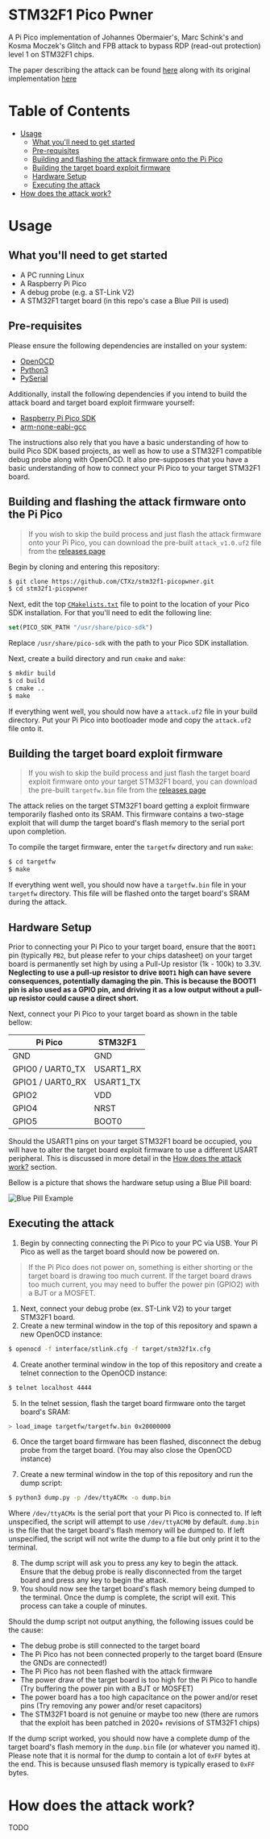 # STM32F1 Pico Pwner <!-- omit in toc -->

A Pi Pico implementation of Johannes Obermaier's, Marc Schink's and Kosma Moczek's Glitch and FPB attack to bypass RDP (read-out protection) level 1 on STM32F1 chips.

The paper describing the attack can be found [here](https://www.usenix.org/system/files/woot20-paper-obermaier.pdf) along with
its original implementation [here](https://github.com/JohannesObermaier/f103-analysis/tree/master/h3)

# Table of Contents <!-- omit in toc -->

- [Usage](#usage)
  - [What you'll need to get started](#what-youll-need-to-get-started)
  - [Pre-requisites](#pre-requisites)
  - [Building and flashing the attack firmware onto the Pi Pico](#building-and-flashing-the-attack-firmware-onto-the-pi-pico)
  - [Building the target board exploit firmware](#building-the-target-board-exploit-firmware)
  - [Hardware Setup](#hardware-setup)
  - [Executing the attack](#executing-the-attack)
- [How does the attack work?](#how-does-the-attack-work)


# Usage

## What you'll need to get started

- A PC running Linux
- A Raspberry Pi Pico
- A debug probe (e.g. a ST-Link V2)
- A STM32F1 target board (in this repo's case a Blue Pill is used)

## Pre-requisites

Please ensure the following dependencies are installed on your system:

- [OpenOCD](http://openocd.org/)
- [Python3](https://www.python.org/)
- [PySerial](https://pythonhosted.org/pyserial/)

Additionally, install the following dependencies if you intend to build the attack board and target board exploit firmware yourself:

- [Raspberry Pi Pico SDK](https://github.com/raspberrypi/pico-sdk)
- [arm-none-eabi-gcc](https://developer.arm.com/Tools%20and%20Software/GNU%20Toolchain)

The instructions also rely that you have a basic understanding of how to build Pico SDK based projects, as well as how to use a STM32F1 compatible debug probe
along with OpenOCD. It also pre-supposes that you have a basic understanding of how to connect your Pi Pico to your target STM32F1 board. 

## Building and flashing the attack firmware onto the Pi Pico

> If you wish to skip the build process and just flash the attack firmware onto your Pi Pico, you can download the pre-built `attack_v1.0.uf2` file from the [releases page](TODO)

Begin by cloning and entering this repository:

```bash
$ git clone https://github.com/CTXz/stm32f1-picopwner.git
$ cd stm32f1-picopwner
```

Next, edit the top [`CMakelists.txt`](CMakelists.txt) file to point to the location of your Pico SDK installation. For that you'll need to edit the following line:

```cmake
set(PICO_SDK_PATH "/usr/share/pico-sdk")
```

Replace `/usr/share/pico-sdk` with the path to your Pico SDK installation.

Next, create a build directory and run `cmake` and `make`:

```bash
$ mkdir build
$ cd build
$ cmake ..
$ make
```

If everything went well, you should now have a `attack.uf2` file in your build directory. Put your Pi Pico into bootloader mode and copy the `attack.uf2` file onto it.

## Building the target board exploit firmware

> If you wish to skip the build process and just flash the target board exploit firmware onto your target STM32F1 board, you can download the pre-built `targetfw.bin` file from the [releases page](TODO)

The attack relies on the target STM32F1 board getting a exploit firmware temporarily flashed onto its SRAM. This firmware contains a two-stage exploit that will dump the target board's flash memory to the serial port upon completion.

To compile the target firmware, enter the `targetfw` directory and run `make`:

```bash
$ cd targetfw
$ make
```

If everything went well, you should now have a `targetfw.bin` file in your `targetfw` directory. This file will be flashed onto the target board's SRAM during the attack.

## Hardware Setup

Prior to connecting your Pi Pico to your target board, ensure that the `BOOT1` pin (typically `PB2`, but please refer to your chips datasheet) on your target board is permanently set high by using a Pull-Up resistor (1k - 100k) to 3.3V. **Neglecting to use a pull-up resistor to drive `BOOT1` high can have severe consequences, potentially damaging the pin. This is because the BOOT1 pin is also used as a GPIO pin, and driving it as a low output without a pull-up resistor could cause a direct short.**

Next, connect your Pi Pico to your target board as shown in the table bellow:

| Pi Pico          | STM32F1   |
|------------------|-----------|
| GND              | GND       |
| GPIO0 / UART0_TX | USART1_RX |
| GPIO1 / UART0_RX | USART1_TX |
| GPIO2            | VDD       |
| GPIO4            | NRST      |
| GPIO5            | BOOT0     |

Should the USART1 pins on your target STM32F1 board be occupied, you will have to alter the target board exploit firmware to use a different USART peripheral.
This is discussed in more detail in the [How does the attack work?](#how-does-the-attack-work) section.

Bellow is a picture that shows the hardware setup using a Blue Pill board:

![Blue Pill Example](docs/BPExample.png)

## Executing the attack

1. Begin by connecting connecting the Pi Pico to your PC via USB. Your Pi Pico as well as the target board should now be powered on.

> If the Pi Pico does not power on, something is either shorting or the target board is drawing too much current. If the target board draws
> too much current, you may need to buffer the power pin (GPIO2) with a BJT or a MOSFET.

1. Next, connect your debug probe (ex. ST-Link V2) to your target STM32F1 board.
2. Create a new terminal window in the top of this repository and spawn a new OpenOCD instance:

```bash
$ openocd -f interface/stlink.cfg -f target/stm32f1x.cfg
```

4. Create another terminal window in the top of this repository and create a telnet connection to the OpenOCD instance:

```bash
$ telnet localhost 4444
```

5. In the telnet session, flash the target board firmware onto the target board's SRAM:

```bash
> load_image targetfw/targetfw.bin 0x20000000
```

6. Once the target board firmware has been flashed, disconnect the debug probe from the target board. (You may also close the OpenOCD instance)

7. Create a new terminal window in the top of this repository and run the dump script:
```bash
$ python3 dump.py -p /dev/ttyACMx -o dump.bin
```

Where `/dev/ttyACMx` is the serial port that your Pi Pico is connected to. If left unspecified, the script will attempt to use `/dev/ttyACM0` by default.
`dump.bin` is the file that the target board's flash memory will be dumped to. If left unspecified, the script will not write the dump to a file but only
print it to the terminal.

8. The dump script will ask you to press any key to begin the attack. Ensure that the debug probe is really disconnected from the target board and press any key to begin the attack.
9. You should now see the target board's flash memory being dumped to the terminal. Once the dump is complete, the script will exit. This process can take a couple of minutes.

Should the dump script not output anything, the following issues could be the cause:
- The debug probe is still connected to the target board
- The Pi Pico has not been connected properly to the target board (Ensure the GNDs are connected!)
- The Pi Pico has not been flashed with the attack firmware
- The power draw of the target board is too high for the Pi Pico to handle (Try buffering the power pin with a BJT or MOSFET)
- The power board has a too high capacitance on the power and/or reset pins (Try removing any power and/or reset capacitors)
- The STM32F1 board is not genuine or maybe too new (there are rumors that the exploit has been patched in 2020+ revisions of STM32F1 chips)

If the dump script worked, you should now have a complete dump of the target board's flash memory in the `dump.bin` file (or whatever you named it).
Please note that it is normal for the dump to contain a lot of `0xFF` bytes at the end. This is because unsused flash memory is typically erased to `0xFF` bytes.

# How does the attack work?

TODO